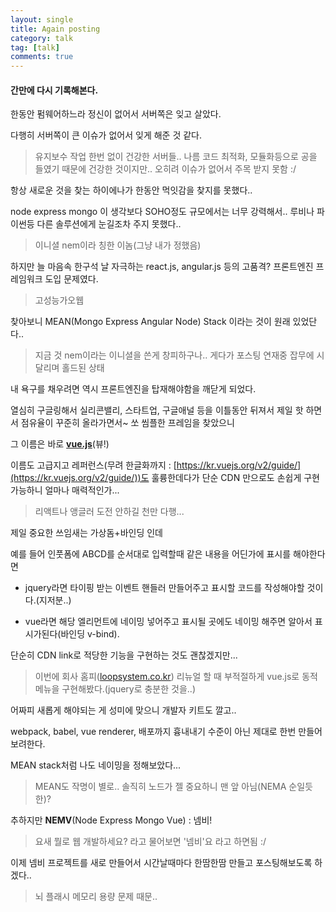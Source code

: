 ```yaml
---
layout: single
title: Again posting
category: talk
tag: [talk]
comments: true
---
```


#### 간만에 다시 기록해본다.

한동안 펌웨어하느라 정신이 없어서 서버쪽은 잊고 살았다.

다행히 서버쪽이 큰 이슈가 없어서 잊게 해준 것 같다. 

> 유지보수 작업 한번 없이 건강한 서버들.. 나름 코드 최적화, 모듈화등으로 공을 들였기 때문에 건강한 것이지만.. 오히려 이슈가 없어서 주목 받지 못함 :/

항상 새로운 것을 찾는 하이에나가 한동안 먹잇감을 찾지를 못했다..

node express mongo 이 생각보다 SOHO정도 규모에서는 너무 강력해서.. 루비나 파이썬등 다른 솔루션에게 눈길조차 주지 못했다..

> 이니셜 nem이라 칭한 이놈(그냥 내가 정했음)

하지만 늘 마음속 한구석 날 자극하는 react.js, angular.js 등의 고품격? 프론트엔진 프레임워크 도입 문제였다.

> 고성능가오웹

찾아보니 MEAN(Mongo Express Angular Node) Stack 이라는 것이 원래 있었단다..

> 지금 것 nem이라는 이니셜을 쓴게 창피하구나.. 게다가 포스팅 연재중 잡무에 시달리며 홀드된 상태

내 욕구를 채우려면 역시 프론트엔진을 탑재해야함을 깨닫게 되었다.

열심히 구글링해서 실리콘밸리, 스타트업, 구글애널 등을 이틀동안 뒤져서 제일 핫 하면서 점유율이 꾸준히 올라가면서~ 쏘 씸플한 프레임을 찾았으니

그 이름은 바로 **[vue.js](https://vuejs.org)**(뷰!)

이름도 고급지고 레퍼런스(무려 한글화까지 : [https://kr.vuejs.org/v2/guide/](https://kr.vuejs.org/v2/guide/))도 훌륭한데다가 단순 CDN 만으로도 손쉽게 구현 가능하니 얼마나 매력적인가...

> 리액트나 앵글러 도전 안하길 천만 다행...

제일 중요한 쓰임새는 가상돔+바인딩 인데

예를 들어 인풋폼에 ABCD를 순서대로 입력할때 같은 내용을 어딘가에 표시를 해야한다면

- jquery라면 타이핑 받는 이벤트 핸들러 만들어주고 표시할 코드를 작성해야할 것이다.(지저분..)

- vue라면 해당 엘리먼트에 네이밍 넣어주고 표시될 곳에도 네이밍 해주면 알아서 표시가된다(바인딩 v-bind).

단순히 CDN link로 적당한 기능을 구현하는 것도 괜찮겠지만...

> 이번에 회사 홈피([loopsystem.co.kr](http://loopsystem.co.kr)) 리뉴얼 할 때 부적절하게 vue.js로 동적 메뉴을 구현해봤다.(jquery로 충분한 것을..)

어짜피 새롭게 해야되는 게 성미에 맞으니 개발자 키트도 깔고..

webpack, babel, vue renderer, 배포까지 흉내내기 수준이 아닌 제대로 한번 만들어보려한다.

MEAN stack처럼 나도 네이밍을 정해보았다...

> MEAN도 작명이 별로.. 솔직히 노드가 젤 중요하니 맨 앞 아님(NEMA 순일듯한)?

추하지만 **NEMV**(Node Express Mongo Vue) : 넴비!

> 요새 뭘로 웹 개발하세요? 라고 물어보면 '넴비'요 라고 하면됨 :/

이제 넴비 프로젝트를 새로 만들어서 시간날때마다 한땀한땀 만들고 포스팅해보도록 하겠다..

> 뇌 플래시 메모리 용량 문제 때문..  